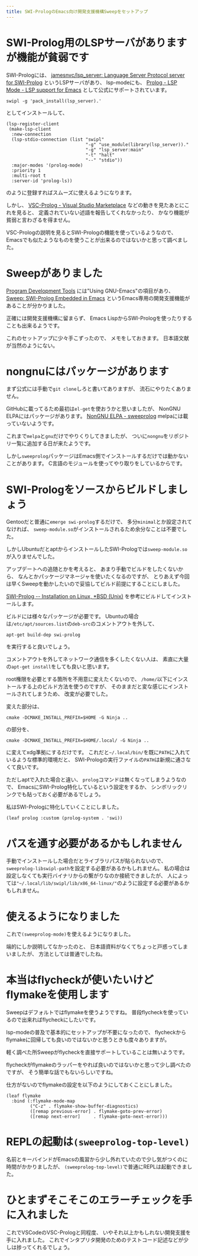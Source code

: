 ```yaml
---
title: SWI-PrologのEmacs向け開発支援機構Sweepをセットアップ
---
```


# SWI-Prolog用のLSPサーバがありますが機能が貧弱です

SWI-Prologには、
[jamesnvc/lsp_server: Language Server Protocol server for SWI-Prolog](https://github.com/jamesnvc/lsp_server)
というLSPサーバがあり、
lsp-modeにも、
[Prolog - LSP Mode - LSP support for Emacs](https://emacs-lsp.github.io/lsp-mode/page/lsp-prolog/)
として公式にサポートされています。

~~~console
swipl -g 'pack_install(lsp_server).'
~~~

としてインストールして、

~~~elisp
(lsp-register-client
 (make-lsp-client
  :new-connection
  (lsp-stdio-connection (list "swipl"
                              "-g" "use_module(library(lsp_server))."
                              "-g" "lsp_server:main"
                              "-t" "halt"
                              "--" "stdio"))
  :major-modes '(prolog-mode)
  :priority 1
  :multi-root t
  :server-id 'prolog-ls))
~~~

のように登録すればスムーズに使えるようになります。

しかし、
[VSC-Prolog - Visual Studio Marketplace](https://marketplace.visualstudio.com/items?itemName=arthurwang.vsc-prolog)
などの動きを見たあとにこれを見ると、
定義されていない述語を報告してくれなかったり、
かなり機能が貧弱と言わざるを得ません。

VSC-Prologの説明を見るとSWI-Prologの機能を使っているようなので、
Emacsでも似たようなものを使うことが出来るのではないかと思って調べました。

# Sweepがありました

[Program Development Tools](https://www.swi-prolog.org/IDE.html)
には"Using GNU-Emacs"の項目があり、
[Sweep: SWI-Prolog Embedded in Emacs](https://eshelyaron.com/sweep.html)
というEmacs専用の開発支援機能があることが分かりました。

正確には開発支援機構に留まらず、
Emacs LispからSWI-Prologを使ったりすることも出来るようです。

これのセットアップに少々手こずったので、
メモをしておきます。
日本語文献が当然のようにない。

# nongnuにはパッケージがあります

まず公式には手動で`git clone`しろと書いてありますが、
流石にやりたくありません。

GitHubに載ってるため最初は`el-get`を使おうかと思いましたが、
NonGNU ELPAにはパッケージがあります。
[NonGNU ELPA - sweeprolog](https://elpa.nongnu.org/nongnu/sweeprolog.html)
melpaには載っていないようです。

これまで`melpa`と`gnu`だけでやりくりしてきましたが、
ついに`nongnu`をリポジトリ一覧に追加する日が来たようです。

しかし`sweeprolog`パッケージはEmacs側でインストールするだけでは動かないことがあります。
C言語のモジュールを使ってやり取りをしているからです。

# SWI-Prologをソースからビルドしましょう

Gentooだと普通に`emerge swi-prolog`するだけで、
多分`minimal`とか設定されてなければ、
`sweep-module.so`がインストールされるため余分なことは不要でした。

しかしUbuntuだとaptからインストールしたSWI-Prologでは`sweep-module.so`が入りませんでした。

アップデートへの追随とかを考えると、
あまり手動でビルドをしたくないから、
なんとかパッケージマネージャを使いたくなるのですが、
とりあえず今回は早くSweepを動かしたいので妥協してビルド前提にすることにしました。

[SWI-Prolog -- Installation on Linux, *BSD (Unix)](https://www.swi-prolog.org/build/unix.html)
を参考にビルドしてインストールします。

ビルドには様々なパッケージが必要です。
Ubuntuの場合は`/etc/apt/sources.list`の`deb-src`のコメントアウトを外して、

~~~console
apt-get build-dep swi-prolog
~~~

を実行すると良いでしょう。

コメントアウトを外してネットワーク通信を多くしたくない人は、
素直に大量の`apt-get install`をしても良いと思います。

root権限を必要とする箇所を不用意に変えたくないので、
`/home/`以下にインストールする上のビルド方法を使うのですが、
そのままだと変な感じにインストールされてしまうため、
改変が必要でした。

変えた部分は、

~~~console
cmake -DCMAKE_INSTALL_PREFIX=$HOME -G Ninja ..
~~~

の部分を、

~~~console
cmake -DCMAKE_INSTALL_PREFIX=$HOME/.local/ -G Ninja ..
~~~

に変えてxdg準拠にするだけです。
これだと`~/.local/bin/`を既に`PATH`に入れているような標準的環境だと、
SWI-Prologの実行ファイルの`PATH`は新規に通さなくて良いです。

ただしaptで入れた場合と違い、
`prolog`コマンドは無くなってしまうようなので、
EmacsにSWI-Prolog特化しているという設定をするか、
シンボリックリンクでも貼っておく必要があるでしょう。

私はSWI-Prologに特化していくことにしました。

~~~elisp
(leaf prolog :custom (prolog-system . 'swi))
~~~

# パスを通す必要があるかもしれません

手動でインストールした場合だとライブラリパスが貼られないので、
`sweeprolog-libswipl-path`を設定する必要があるかもしれません。
私の場合は設定しなくても実行バイナリからの繋がりなのか接続できましたが、
人によっては`"~/.local/lib/swipl/lib/x86_64-linux/"`のように設定する必要があるかもしれません。

# 使えるようになりました

これで`(sweeprolog-mode)`を使えるようになりました。

端的にしか説明してなかったのと、
日本語資料がなくてちょっと戸惑ってしまいましたが、
方法としては普通でしたね。

# 本当はflycheckが使いたいけどflymakeを使用します

Sweepはデフォルトではflymakeを使うようですね。
普段flycheckを使っているので出来ればflycheckにしたいです。

lsp-modeの普及で基本的にセットアップが不要になったので、
flycheckからflymakeに回帰しても良いのではないかと思うときも度々ありますが。

軽く調べた所Sweepがflycheckを直接サポートしていることは無いようです。

flycheckがflymakeのラッパーをやれば良いのではないかと思って少し調べたのですが、
そう簡単な話でもないらしいですね。

仕方がないのでflymakeの設定を以下のようにしておくことにしました。

~~~elisp
(leaf flymake
  :bind (:flymake-mode-map
         ("C-z" . flymake-show-buffer-diagnostics)
         ([remap previous-error] . flymake-goto-prev-error)
         ([remap next-error]     . flymake-goto-next-error)))
~~~

# REPLの起動は`(sweeprolog-top-level)`

名前とキーバインドがEmacsの風習から少し外れていたので少し気がつくのに時間がかかりましたが、
`(sweeprolog-top-level)`で普通にREPLは起動できました。

# ひとまずそこそこのエラーチェックを手に入れました

これでVSCodeのVSC-Prologと同程度、
いやそれ以上かもしれない開発支援を手に入れました。
これでインタプリタ開発のためのテストコード記述などが少しは捗ってくれるでしょう。
